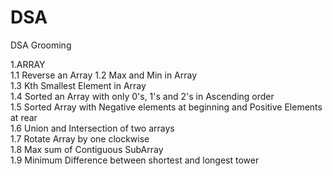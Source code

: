 # DSA
DSA Grooming

1.ARRAY  
1.1 Reverse an Array
1.2 Max and Min in Array  
1.3 Kth Smallest Element in Array  
1.4 Sorted an Array with only 0's, 1's and 2's in Ascending order  
1.5 Sorted Array with Negative elements at beginning and Positive Elements at rear  
1.6 Union and Intersection of two arrays  
1.7 Rotate Array by one clockwise  
1.8 Max sum of Contiguous SubArray  
1.9 Minimum Difference between shortest and longest tower 


      


    
 
     
    
